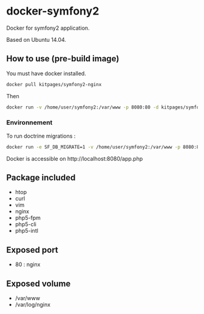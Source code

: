 # docker-symfony2

Docker for symfony2 application.

Based on Ubuntu 14.04.

## How to use (pre-build image)

You must have docker installed.

```bash
docker pull kitpages/symfony2-nginx
```

Then

```bash
docker run -v /home/user/symfony2:/var/www -p 8080:80 -d kitpages/symfony2-nginx
```

### Environnement

To run doctrine migrations :
```bash
docker run -e SF_DB_MIGRATE=1 -v /home/user/symfony2:/var/www -p 8080:80 -d kitpages/symfony2-nginx
```

Docker is accessible on http://localhost:8080/app.php

## Package included
* htop
* curl
* vim
* nginx
* php5-fpm
* php5-cli
* php5-intl

## Exposed port
* 80 : nginx

## Exposed volume
* /var/www
* /var/log/nginx
